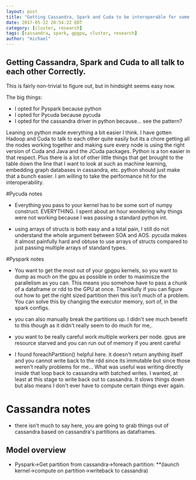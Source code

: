 ```yaml
---
layout: post
title: "Getting Cassandra, Spark and Cuda to be interoperable for some Research Projects"
date: 2017-05-22 20:54:22 EDT
category: [cluster, research]
tags: [cassandra, spark, gpgpu, cluster, research]
author: "michael"
---
```


## Getting Cassandra, Spark and Cuda to all talk to each other Correctly.

This is fairly non-trivial to figure out, but in hindsight seems easy now.

The big things:
* I opted for Pyspark because python
* I opted for Pycuda because pycuda
* I opted for the cassandra driver in python because... see the pattern?

Leaning on python made everything a bit easier I think. I have gotten Hadoop and Cuda to talk to each other quite easily but its a chore getting all the nodes working together and making sure every node is using the right version of Cuda and Java and the JCuda packages. Python is a ton easier in that respect. Plus there is a lot of other little things that get brought to the table down the line that I want to look at such as machine learning, embedding graph databases in cassandra, etc. python should just make that a bunch easier. I am willing to take the performance hit for the interoperability.

#Pycuda notes
* Everything you pass to your kernel has to be some sort of numpy construct. EVERYTHING. I spent about an hour wondering why things were not working because I was passing a standard python int.

* using arrays of structs is both easy and a total pain, I still do not understand the whole argument between SOA and AOS. pycuda makes it almost painfully hard and obtuse to use arrays of structs compared to just passing multiple arrays of standard types.

#Pyspark notes
* You want to get the most out of your gpgpu kernels, so you want to dump as much on the gpu as possible in order to
maximisze the parallelism as you can. This means you somehow have to pass a chunk of a dataframe or rdd to the GPU at once. Thankfully if you can figure out how to get the right sized partition then this isn't much of a problem. You can solve this by changing the executor memory, sort of, in the spark configs.

* you can also manually break the partitions up. I didn't see much benefit to this though as it didn't really seem to do much for me,.

* you want to be really careful work multiple workers per node. gpus are resource starved and you can run out of memory if you arent careful

* I found foreachPartition() helpful here. it doesn't return anything itself and you cannot write back to the rdd since its immutable but since those weren't really problems for me... What was useful was writing directly inside that loop back to cassandra with batched writes. I wanted, at least at this stage to write back out to cassandra. It slows things down but also means I don't ever have to compute certain things ever again.

# Cassandra notes
* there isn't much to say here, you are going to grab things out of cassandra based on cassandra's partitions as dataframes. 


## Model overview

* Pyspark->Get partition from cassandra->foreach partition:
**(launch kernel->compute on partition->writeback to cassandra)